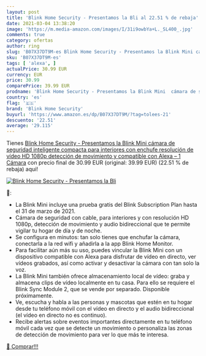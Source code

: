 ```yaml
---
layout: post
title: 'Blink Home Security - Presentamos la Bli al 22.51 % de rebaja'
date: 2021-03-04 13:38:20
image: 'https://m.media-amazon.com/images/I/31i9owbYa+L._SL400_.jpg'
comments: true
category: ofertas
author: ring
slug: 'B07X37DT9M-es Blink Home Security - Presentamos la Blink Mini cámara de...'
sku: 'B07X37DT9M-es'
tags: [ 'alexa', ]
actualPrice: 30.99 EUR
currency: EUR
price: 30.99
comparePrice: 39.99 EUR
prodname: 'Blink Home Security - Presentamos la Blink Mini  cámara de seguridad inteligente  compacta  para interiores  con enchufe  resolución de vídeo HD 1080p  detección de movimiento y compatible con Alexa – 1 Cámara'
country: 'es'
flag: '🇪🇸'
brand: 'Blink Home Security'
buyurl: 'https://www.amazon.es/dp/B07X37DT9M/?tag=tolees-21'
descuento: '22.51'
average: '29.115'
---
```


Tienes [Blink Home Security - Presentamos la Blink Mini  cámara de seguridad inteligente  compacta  para interiores  con enchufe  resolución de vídeo HD 1080p  detección de movimiento y compatible con Alexa – 1 Cámara](https://www.amazon.es/dp/B07X37DT9M/?tag=tolees-21) con precio final de  30.99 EUR (original: 39.99 EUR) (22.51 %  de rebaja) aqui!

[![Blink Home Security - Presentamos la Bli](https://m.media-amazon.com/images/I/31i9owbYa+L._SL400_.jpg)](https://www.amazon.es/dp/B07X37DT9M/?tag=tolees-21)

🔎:

- La Blink Mini incluye una prueba gratis del Blink Subscription Plan hasta el 31 de marzo de 2021.
- Cámara de seguridad con cable, para interiores y con resolución HD 1080p, detección de movimiento y audio bidireccional que te permite vigilar tu hogar de día y de noche.
- Se configura en minutos: tan solo tienes que enchufar la cámara, conectarla a la red wifi y añadirla a la app Blink Home Monitor.
- Para facilitar aún más su uso, puedes vincular la Blink Mini con un dispositivo compatible con Alexa para disfrutar de vídeo en directo, ver vídeos grabados, así como activar y desactivar la cámara con tan solo la voz.
- La Blink Mini también ofrece almacenamiento local de vídeo: graba y almacena clips de vídeo localmente en tu casa. Para ello se requiere el Blink Sync Module 2, que se vende por separado. Disponible próximamente.
- Ve, escucha y habla a las personas y mascotas que estén en tu hogar desde tu teléfono móvil con el vídeo en directo y el audio bidireccional (el vídeo en directo no es continuo).
- Recibe alertas sobre eventos importantes directamente en tu teléfono móvil cada vez que se detecte un movimiento o personaliza las zonas de detección de movimiento para ver lo que más te interesa.

[🛒 Comprar!!!](https://www.amazon.es/dp/B07X37DT9M/?tag=tolees-21)
